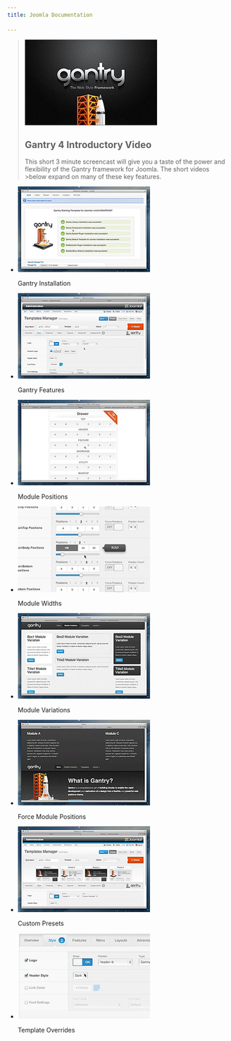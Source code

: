 ```yaml
---
title: Joomla Documentation

---
```


> [![](assets/g4-promo.jpg)](#)
>
> ## Gantry 4 Introductory Video ##
> This short 3 minute screencast will give you a taste of the power and flexibility of the Gantry framework for Joomla. The short videos >below expand on many of these key features.

* [![](assets/g4-install.jpg)](#)

  Gantry Installation

* [![](assets/g4-features.jpg)](#)

  Gantry Features


* [![](assets/g4-module-positions.jpg)](#)

  Module Positions


* [![](assets/g4-module-widths.jpg)](#)

  Module Widths


* [![](assets/g4-module-variations.jpg)](#)

  Module Variations


* [![](assets/g4-forcepos.jpg)](#)

  Force Module Positions


* [![](assets/g4-presets.jpg)](#)

  Custom Presets


* [![](assets/g4-overrides.jpg)](#)

  Template Overrides
